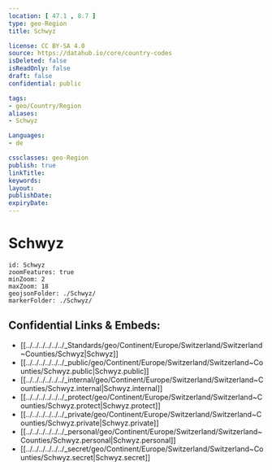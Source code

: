 ```yaml
---
location: [ 47.1 , 8.7 ] 
type: geo-Region
title: Schwyz

license: CC BY-SA 4.0
source: https://datahub.io/core/country-codes
isDeleted: false
isReadOnly: false
draft: false
confidential: public

tags:
- geo/Country/Region
aliases:
- Schwyz

Languages:
- de

cssclasses: geo-Region
publish: true
linkTitle: 
keywords: 
layout: 
publishDate: 
expiryDate: 
---
```


# Schwyz

```leaflet
id: Schwyz
zoomFeatures: true 
minZoom: 2 
maxZoom: 18
geojsonFolder: ./Schwyz/
markerFolder: ./Schwyz/
```


## Confidential Links & Embeds: 
- [[../../../../../../_Standards/geo/Continent/Europe/Switzerland/Switzerland~Counties/Schwyz|Schwyz]] 
- [[../../../../../../_public/geo/Continent/Europe/Switzerland/Switzerland~Counties/Schwyz.public|Schwyz.public]] 
- [[../../../../../../_internal/geo/Continent/Europe/Switzerland/Switzerland~Counties/Schwyz.internal|Schwyz.internal]] 
- [[../../../../../../_protect/geo/Continent/Europe/Switzerland/Switzerland~Counties/Schwyz.protect|Schwyz.protect]] 
- [[../../../../../../_private/geo/Continent/Europe/Switzerland/Switzerland~Counties/Schwyz.private|Schwyz.private]] 
- [[../../../../../../_personal/geo/Continent/Europe/Switzerland/Switzerland~Counties/Schwyz.personal|Schwyz.personal]] 
- [[../../../../../../_secret/geo/Continent/Europe/Switzerland/Switzerland~Counties/Schwyz.secret|Schwyz.secret]] 

